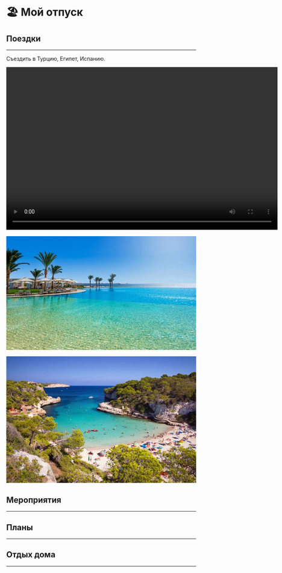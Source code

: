 # 🏖 Мой отпуск

## Поездки
---
Съездить в Турцию, Египет, Испанию.

<video width="720" height="432" controls="controls">
  <source src="Antaly.mov" type="video/mp4">
</video>

![Египет](Egypt.jpg)

![Испания](Spain.jpg)

## Мероприятия
---


## Планы
---


## Отдых дома
---

